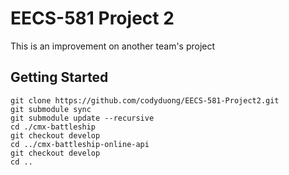 # EECS-581 Project 2

This is an improvement on another team's project

## Getting Started

```
git clone https://github.com/codyduong/EECS-581-Project2.git
git submodule sync
git submodule update --recursive
cd ./cmx-battleship
git checkout develop
cd ../cmx-battleship-online-api
git checkout develop
cd ..
```